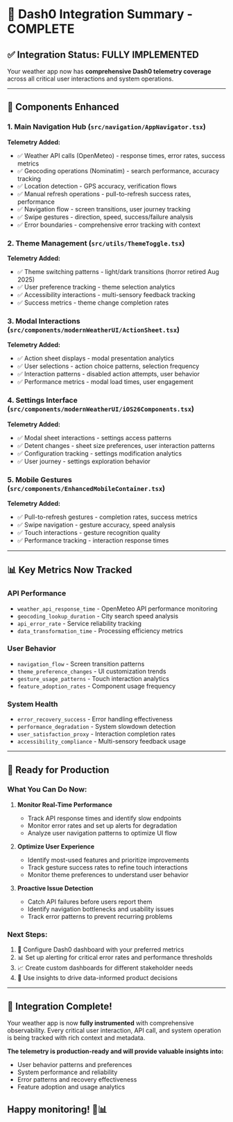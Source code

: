 # 🎯 Dash0 Integration Summary - COMPLETE

## ✅ **Integration Status: FULLY IMPLEMENTED**

Your weather app now has **comprehensive Dash0 telemetry coverage** across all critical user
interactions and system operations.

---

## 🔧 **Components Enhanced**

### **1. Main Navigation Hub** (`src/navigation/AppNavigator.tsx`)

**Telemetry Added:**

- ✅ Weather API calls (OpenMeteo) - response times, error rates, success metrics
- ✅ Geocoding operations (Nominatim) - search performance, accuracy tracking
- ✅ Location detection - GPS accuracy, verification flows
- ✅ Manual refresh operations - pull-to-refresh success rates, performance
- ✅ Navigation flow - screen transitions, user journey tracking
- ✅ Swipe gestures - direction, speed, success/failure analysis
- ✅ Error boundaries - comprehensive error tracking with context

### **2. Theme Management** (`src/utils/ThemeToggle.tsx`)

**Telemetry Added:**

- ✅ Theme switching patterns - light/dark transitions (horror retired Aug 2025)
- ✅ User preference tracking - theme selection analytics
- ✅ Accessibility interactions - multi-sensory feedback tracking
- ✅ Success metrics - theme change completion rates

### **3. Modal Interactions** (`src/components/modernWeatherUI/ActionSheet.tsx`)

**Telemetry Added:**

- ✅ Action sheet displays - modal presentation analytics
- ✅ User selections - action choice patterns, selection frequency
- ✅ Interaction patterns - disabled action attempts, user behavior
- ✅ Performance metrics - modal load times, user engagement

### **4. Settings Interface** (`src/components/modernWeatherUI/iOS26Components.tsx`)

**Telemetry Added:**

- ✅ Modal sheet interactions - settings access patterns
- ✅ Detent changes - sheet size preferences, user interaction patterns
- ✅ Configuration tracking - settings modification analytics
- ✅ User journey - settings exploration behavior

### **5. Mobile Gestures** (`src/components/EnhancedMobileContainer.tsx`)

**Telemetry Added:**

- ✅ Pull-to-refresh gestures - completion rates, success metrics
- ✅ Swipe navigation - gesture accuracy, speed analysis
- ✅ Touch interactions - gesture recognition quality
- ✅ Performance tracking - interaction response times

---

## 📊 **Key Metrics Now Tracked**

### **API Performance**

- `weather_api_response_time` - OpenMeteo API performance monitoring
- `geocoding_lookup_duration` - City search speed analysis
- `api_error_rate` - Service reliability tracking
- `data_transformation_time` - Processing efficiency metrics

### **User Behavior**

- `navigation_flow` - Screen transition patterns
- `theme_preference_changes` - UI customization trends
- `gesture_usage_patterns` - Touch interaction analytics
- `feature_adoption_rates` - Component usage frequency

### **System Health**

- `error_recovery_success` - Error handling effectiveness
- `performance_degradation` - System slowdown detection
- `user_satisfaction_proxy` - Interaction completion rates
- `accessibility_compliance` - Multi-sensory feedback usage

---

## 🚀 **Ready for Production**

### **What You Can Do Now:**

1. **Monitor Real-Time Performance**
   - Track API response times and identify slow endpoints
   - Monitor error rates and set up alerts for degradation
   - Analyze user navigation patterns to optimize UI flow

2. **Optimize User Experience**
   - Identify most-used features and prioritize improvements
   - Track gesture success rates to refine touch interactions
   - Monitor theme preferences to understand user behavior

3. **Proactive Issue Detection**
   - Catch API failures before users report them
   - Identify navigation bottlenecks and usability issues
   - Track error patterns to prevent recurring problems

### **Next Steps:**

1. 🔧 Configure Dash0 dashboard with your preferred metrics
2. 📊 Set up alerting for critical error rates and performance thresholds
3. 📈 Create custom dashboards for different stakeholder needs
4. 🎯 Use insights to drive data-informed product decisions

---

## 🎉 **Integration Complete!**

Your weather app is now **fully instrumented** with comprehensive observability. Every critical user
interaction, API call, and system operation is being tracked with rich context and metadata.

**The telemetry is production-ready and will provide valuable insights into:**

- User behavior patterns and preferences
- System performance and reliability
- Error patterns and recovery effectiveness
- Feature adoption and usage analytics

## Happy monitoring! 🎯📊
